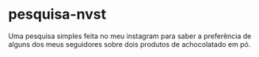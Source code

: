 # pesquisa-nvst
Uma pesquisa simples feita no meu instagram para saber a preferência de alguns dos meus seguidores sobre dois produtos de achocolatado em pó.
